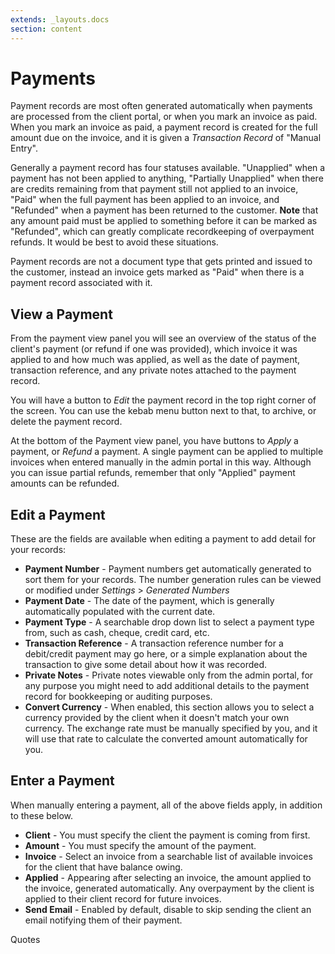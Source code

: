 ```yaml
---
extends: _layouts.docs
section: content
---
```


# Payments

Payment records are most often generated automatically when payments are processed from the client portal, or when you mark an invoice as paid.  When you mark an invoice as paid, a payment record is created for the full amount due on the invoice, and it is given a *Transaction Record* of "Manual Entry".

Generally a payment record has four statuses available.  "Unapplied" when a payment has not been applied to anything, "Partially Unapplied" when there are credits remaining from that payment still not applied to an invoice, "Paid" when the full payment has been applied to an invoice, and "Refunded" when a payment has been returned to the customer.  **Note** that any amount paid must be applied to something before it can be marked as "Refunded", which can greatly complicate recordkeeping of overpayment refunds.  It would be best to avoid these situations.

Payment records are not a document type that gets printed and issued to the customer, instead an invoice gets marked as "Paid" when there is a payment record associated with it.

## View a Payment

From the payment view panel you will see an overview of the status of the client's payment (or refund if one was provided), which invoice it was applied to and how much was applied, as well as the date of payment, transaction reference, and any private notes attached to the payment record.

You will have a button to *Edit* the payment record in the top right corner of the screen.  You can use the kebab menu button next to that, to archive, or delete the payment record.  

At the bottom of the Payment view panel, you have buttons to *Apply* a payment, or *Refund* a payment.  A single payment can be applied to multiple invoices when entered manually in the admin portal in this way.  Although you can issue partial refunds, remember that only "Applied" payment amounts can be refunded.

## Edit a Payment

These are the fields are available when editing a payment to add detail for your records:

* **Payment Number** - Payment numbers get automatically generated to sort them for your records.  The number generation rules can be viewed or modified under *Settings* > *Generated Numbers*
* **Payment Date** - The date of the payment, which is generally automatically populated with the current date.
* **Payment Type** - A searchable drop down list to select a payment type from, such as cash, cheque, credit card, etc.
* **Transaction Reference** - A transaction reference number for a debit/credit payment may go here, or a simple explanation about the transaction to give some detail about how it was recorded.
* **Private Notes** - Private notes viewable only from the admin portal, for any purpose you might need to add additional details to the payment record for bookkeeping or auditing purposes.
* **Convert Currency** - When enabled, this section allows you to select a currency provided by the client when it doesn't match your own currency.  The exchange rate must be manually specified by you, and it will use that rate to calculate the converted amount automatically for you.

## Enter a Payment

When manually entering a payment, all of the above fields apply, in addition to these below.

* **Client** - You must specify the client the payment is coming from first.
* **Amount** - You must specify the amount of the payment.
* **Invoice** - Select an invoice from a searchable list of available invoices for the client that have balance owing.
* **Applied** - Appearing after selecting an invoice, the amount applied to the invoice, generated automatically.  Any overpayment by the client is applied to their client record for future invoices.
* **Send Email** - Enabled by default, disable to skip sending the client an email notifying them of their payment.

<x-next url=/docs/quotes>Quotes</x-next>
